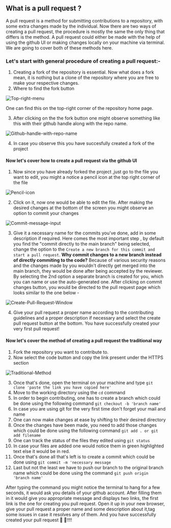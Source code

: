 ## What is a pull request ?
 
A pull request is a method for submitting contributions to a repository, with some extra changes made by the individual. 
Now there are two ways of creating a pull request, the procedure is mostly the same the only thing that differs is the method. A pull request could either be made with the help of using the github UI or making changes locally on your machine via terminal.
We are going to cover both of these methods here.

### Let's start with general procedure of creating a pull request:-
1) Creating a fork of the repository is essential. Now what does a fork mean, it is nothing but a clone of the repository where you are free to make your respective changes. 
2) Where to find the fork button

![Top-right-menu](https://user-images.githubusercontent.com/75060398/172175467-0be75024-3e74-42a1-837d-b3e9c1b5f995.png )

One can find this on the top-right corner of the repository home page.

3) After clicking on the the fork button one might observe something like this with their github handle along with the repo name.

![Github-handle-with-repo-name](https://user-images.githubusercontent.com/75060398/172176326-f4760b41-910a-409d-bf8b-90cc82e6b7fe.png )

4) In case you observe this you have succesfully created a fork of the project

#### Now let's cover how to create a pull request via the github UI

1) Now since you have already forked the project ,just go to the file you want to edit, you might a notice a pencil icon at the top right corner of the file

![Pencil-icon](https://user-images.githubusercontent.com/75060398/172180663-0fdfe56d-02d9-422c-9528-6f2c74302eb5.png)

2) Click on it, now one would be able to edit the file. After making the desired changes at the bottom of the screen you might observe an option to commit your changes

![Commit-message-input](https://user-images.githubusercontent.com/75060398/172181128-305dfde6-2c58-419f-b0a1-6ccc60fd9863.png )

3) Give it a necessary name for the commits you've done, add in some description if required. Here comes the most important step , by default you find the "commit directly to the main branch" being selected, change the option to the `Create a new branch for this commit and start a pull request`. 
**Why commit changes to a new branch instead of directly commiting to the code?**
Because of various security reasons and the changes made by you wouldn't directly get merged into the main branch, they would be done after being accepted by the reviewer.
By selecting the 2nd option a separate branch is created for you, which you can name or use the auto-generated one. After clicking on commit changes button, you would be directed to the pull request page which looks similar to the one below -

![Create-Pull-Request-Window](https://user-images.githubusercontent.com/75060398/172183076-1dafe09d-6196-42b4-8557-adffcdf88e65.png )

4) Give your pull request a proper name according to the contributing guidelines and a proper description if necessary and select the create pull request button at the bottom. You have successfully created your very first pull request!


#### Now let's cover the method of creating a pull request the traditional way
1) Fork the repository you want to contribute to.
2) Now select the code button and copy the link present under the HTTPS section


![Traditional-Method](https://user-images.githubusercontent.com/75060398/172184258-3e6f0b18-20ea-4ada-b8d9-da82cf07affa.png ) 


3) Once that's done, open the terminal on your machine and type `git clone 'paste the link you have copied here'`
4) Move to the working directory using the `cd` command 
5) In order to begin contributing, one has to create a branch which could be done using the following command `git checkout -b 'branch name' `
6) In case you are using git for the very first time don't forget your mail and name
7) One can now make changes at ease by shifting to their desired directory 
8) Once the changes have been made, you need to add those changes which could be done using the following command `git add . or git add filename`
9) One can track the status of the files they edited using `git status`
10) In case your files are added one would notice them in green highlighted text else it would be in red.
11) Once that's done all that's left is to create a commit which could be done using `git commit -m 'necessary message`
12) Last but not the least we have to push our branch to the original branch name which could be done using the command `git push origin 'branch name'`

After typing the command you might notice the terminal to hang for a few seconds, it would ask you details of your github account.
After filling them in it would give you appropriate message and displays two links, the first link is the one for creating you pull request.
Open it up in your new browser, give your pull request a proper name and some description about it,tag some issues in case it resolves any of them.
And you have successfully created your pull request 🥳 🥳!!!!

